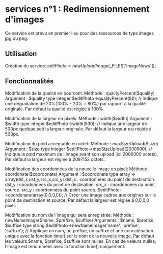 # services n°1 : Redimensionnement d'images

Ce service est prévu en premier lieu pour des ressources de type images jpg ou png.

## Utilisation

Création du service:
$editPhoto = new UploadImage($_FILES['ImageNews']);

## Fonctionnalités

Modification de la qualité en pourcent:
Méthode : qualityPercent($quality)
Argument : $quality type integer
$editPhoto->qualityPercent(80); // Indique une dégradation de 20%(100% - 20% = 80%) par rapport à la qualité originale.
Par défaut la qualité est réglée à 100%.

Modification de la largeur en pixels:
Méthode : width($width)
Argument : $width type integer
$editPhoto->width(500); // Indique une largeur de 500px quelque soit la largeur originale.
Par défaut la largeur est réglée à 500px.

Modification du poid acceptable en octet:
Méthode : maxSizeUpload($size)
Argument : $size type integer
$editPhoto->maxSizeUpload(2000000); // Indique le poid maximum de l'image avant son upload (ici 2000000 octets).
Par défaut la largeur est réglée à 2097152 octets.

Modification des coordonnées de la nouvelle image en pixel:
Méthode : coordonate($coordonate)
Argument : $coordonate type array -> array(dst_x,dst_y,src_x,src_y)
dst_x : coordonnées du point de destination.
dst_y : coordonnées du point de destination.
src_x : coordonnées du point source.
src_y : coordonnées du point source.
$editPhoto->coordonate(array(0,0,0,0)); // Créer une image cadrée aux origines sur le point de destination et source.
Par défaut la largeur est réglée à 0,0,0,0 pixel.

Modification du nom de l'image qui sera enregistrée:
Méthode : newNameImage($name, $prefixe, $suffixe)
Arguments : $name, $prefixe, $suffixe type string
$editPhoto->newNameImage('name', 'prefixe', 'suffixe'); // Applique un nom, un préfixe, un suffixe et une concaténation unique avec la fonction time() sur le nom de la nouvelle image.
Par défaut les valeurs $name, $prefixe, $suffixe sont nulles.
En cas de valeurs nulles, l'image est renommées avec la fonction time() uniquement.
